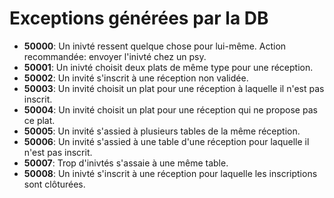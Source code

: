 # Exceptions générées par la DB

* **50000**: Un inivté ressent quelque chose pour lui-même. Action recommandée: envoyer l'inivté chez un psy.
* **50001**: Un inivté choisit deux plats de même type pour une réception.
* **50002**: Un invité s'inscrit à une réception non validée.
* **50003**: Un invité choisit un plat pour une réception à laquelle il n'est pas inscrit.
* **50004**: Un invité choisit un plat pour une réception qui ne propose pas ce plat.
* **50005**: Un invité s'assied à plusieurs tables de la même réception.
* **50006**: Un invité s'assied à une table d'une réception pour laquelle il n'est pas inscrit.
* **50007**: Trop d'inivtés s'assaie à une même table.
* **50008**: Un inivté s'inscrit à une réception pour laquelle les inscriptions sont clôturées.
